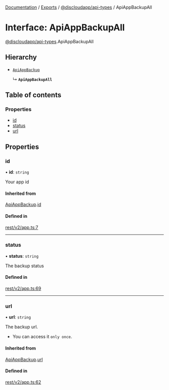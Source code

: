 [Documentation](../README.md) / [Exports](../modules.md) / [@discloudapp/api-types](../modules/discloudapp_api_types.md) / ApiAppBackupAll

# Interface: ApiAppBackupAll

[@discloudapp/api-types](../modules/discloudapp_api_types.md).ApiAppBackupAll

## Hierarchy

- [`ApiAppBackup`](discloudapp_api_types.ApiAppBackup.md)

  ↳ **`ApiAppBackupAll`**

## Table of contents

### Properties

- [id](discloudapp_api_types.ApiAppBackupAll.md#id)
- [status](discloudapp_api_types.ApiAppBackupAll.md#status)
- [url](discloudapp_api_types.ApiAppBackupAll.md#url)

## Properties

### id

• **id**: `string`

Your app id

#### Inherited from

[ApiAppBackup](discloudapp_api_types.ApiAppBackup.md).[id](discloudapp_api_types.ApiAppBackup.md#id)

#### Defined in

[rest/v2/app.ts:7](https://github.com/discloud/discloud.app/blob/62751fe/packages/api-types/rest/v2/app.ts#L7)

___

### status

• **status**: `string`

The backup status

#### Defined in

[rest/v2/app.ts:69](https://github.com/discloud/discloud.app/blob/62751fe/packages/api-types/rest/v2/app.ts#L69)

___

### url

• **url**: `string`

The backup url.
- You can access it `only once`.

#### Inherited from

[ApiAppBackup](discloudapp_api_types.ApiAppBackup.md).[url](discloudapp_api_types.ApiAppBackup.md#url)

#### Defined in

[rest/v2/app.ts:62](https://github.com/discloud/discloud.app/blob/62751fe/packages/api-types/rest/v2/app.ts#L62)
